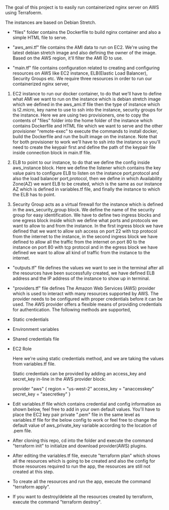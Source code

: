 The goal of this project is to easily run containerized nginx server on AWS using Terrafoerm.

The instances are based on Debian Stretch.

* "files" folder contains the Dockerfile to build nginx container and also a simple HTML file to serve.

* "aws_ami.tf" file contains the AMI data to run on EC2. We're using the latest debian stretch image and also defining the owner of the image. Based on the AWS region, it'll filter the AMI ID to use.

* "main.tf" file contains configuration related to creating and configuring resources on AWS like EC2 instance, ELB(Elastic Load Balancer), Security Groups etc. We require three resources in order to run our containerized nginx server,

1. EC2 instance to run our docker container, to do that we'll have to define what AMI we want to run on the instance which is debian stretch image which we defined in the aws_ami.tf file then the type of instance which is t2.micro, key name to use to ssh into the instance, security groups for the instance. Here we are using two provisioners, one to copy the contents of "files" folder into the home folder of the instance which contains Dockerfile and HTML file which we want to serve and the other provisioner "remote-exec" to execute the commands to install docker, build the Dockerfile and run the built image on the instance. Note that for both provisioner to work we'll have to ssh into the instance so you'll need to create the keypair first and define the path of the keypair file inside connection block in main.tf file.

2. ELB to point to our instance, to do that we define the config inside aws_instance block. Here we define the listener which contains the key value pairs to configure ELB to listen on the instance port,protocol and also the load balancer port,protocol, then we define in which Availability Zone(AZ) we want ELB to be created, which is the same as our instance AZ which is defined in variables.tf file, and finally the instance to which the ELB has to point.

3. Security Group acts as a virtual firewall for the instance which is defined in the aws_security_group block. We define the name of the security group for easy identification. We have to define two ingress blocks and one egress block inside which we define what ports and protocols we want to allow to and from the instance. In the first ingress block we have defined that we want to allow ssh access on port 22 with tcp protocol from the internet to the instance, in the second ingress block we have defined to allow all the traffic from the internet on port 80 to the instance on port 80 with tcp protocol and in the egress block we have defined we want to allow all kind of traffic from the instance to the internet.  

* "outputs.tf" file defines the values we want to see in the terminal after all the resources have been successfully created, we have defined ELB address and the IP address of the instance to show up in terminal.

* "providers.tf" file defines The Amazon Web Services (AWS) provider which is used to interact with many resources supported by AWS. The provider needs to be configured with proper credentials before it can be used. The AWS provider offers a flexible means of providing credentials for authentication. The following methods are supported,

* Static credentials
* Environment variables
* Shared credentials file
* EC2 Role

    Here we're using static credentials method, and we are taking the values from variables.tf file.

    Static credentials can be provided by adding an access_key and secret_key in-line in the AWS provider block:

    provider "aws" {
    region     = "us-west-2"
    access_key = "anaccesskey"
    secret_key = "asecretkey"
    }

* Edit variables.tf file which contains credential and config information as shown below, feel free to add in your own default values. You'll have to place the EC2 key pair private ".pem" file in the same level as variables.tf file for the below config to work or feel free to change the default value of aws_private_key variable according to the location of .pem file.

* After cloning this repo, cd into the folder and execute the command "terraform init" to initialize and download provider(AWS) plugins.

* After editing the variables.tf file, execute "terraform plan" which shows all the resources which is going to be created and also the config for those resources required to run the app, the resources are still not created at this step.

* To create all the resources and run the app, execute the command "terraform apply".

* If you want to destroy/delete all the resources created by terraform, execute the command "terraform destroy".



